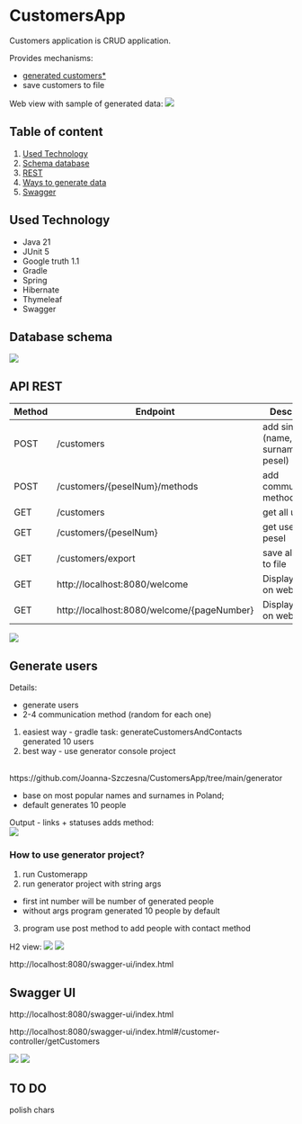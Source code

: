 # CustomersApp

Customers application is CRUD application. 

Provides mechanisms:

- [generated customers*](#generate-users)
- save customers to file


Web view with sample of generated data:
<img src="/images/view-welcome.JPG">

## Table of content

1. [Used Technology](#used-technology-and-lib)
2. [Schema database](#database-schema)
1. [REST](#api-rest)
1. [Ways to generate data](#generate-users)
2. [Swagger](#swagger-ui)


## Used Technology

- Java 21
- JUnit 5
- Google truth 1.1
- Gradle
- Spring 
- Hibernate
- Thymeleaf
- Swagger

## Database schema

<img src="/images/costumerDB_schema.png">

## API REST

| Method    | Endpoint |   Description  |
|-----------|----------|-------------|
| POST    | /customers    | add single user (name, surname, pesel) |
| POST | /customers/{peselNum}/methods     | add communication method to user |
| GET | /customers    | get all users |
| GET | /customers/{peselNum}    | get user by pesel |
| GET | /customers/export    | save all users to file |
| GET | http://localhost:8080/welcome   | Display all user on website|
| GET | http://localhost:8080/welcome/{pageNumber}     |Display all user on website|

<img src="/images/view-welcome.JPG">

## Generate users

Details: 
* generate users 
* 2-4 communication method (random for each one)

1. easiest way - gradle task: generateCustomersAndContacts </br>
generated 10 users
1. best way - use generator console project
</br>
https://github.com/Joanna-Szczesna/CustomersApp/tree/main/generator

* base on most popular names and surnames in Poland;
* default generates 10 people

Output - links + statuses adds method:
</br>
<img src="/images/customer_generator_output.JPG">

### How to use generator project?

1. run Customerapp
2. run generator project with string args 
* first int number will be number of generated people
* without args program generated 10 people by default
3. program use post method to add people with contact method


H2 view:
<img src="/images/h2_console.JPG">
<img src="/images/h2_console_methods.JPG">

http://localhost:8080/swagger-ui/index.html


## Swagger UI

http://localhost:8080/swagger-ui/index.html

http://localhost:8080/swagger-ui/index.html#/customer-controller/getCustomers

<img src="/images/swagger_getCustomers_0.JPG">
<img src="/images/swagger_getCustomers.JPG">

## TO DO
polish chars

